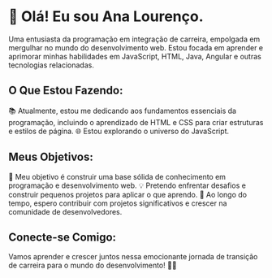 # 👋 Olá! Eu sou Ana Lourenço.

Uma entusiasta da programação em integração de carreira, empolgada em mergulhar no mundo do desenvolvimento web. Estou focada em aprender e aprimorar minhas habilidades em JavaScript, HTML, Java, Angular e outras tecnologias relacionadas.

## O Que Estou Fazendo:

📚 Atualmente, estou me dedicando aos fundamentos essenciais da programação, incluindo o aprendizado de HTML e CSS para criar estruturas e estilos de página. 🌐 Estou explorando o universo do JavaScript.

## Meus Objetivos:

🚀 Meu objetivo é construir uma base sólida de conhecimento em programação e desenvolvimento web. 💡 Pretendo enfrentar desafios e construir pequenos projetos para aplicar o que aprendo. 🌟 Ao longo do tempo, espero contribuir com projetos significativos e crescer na comunidade de desenvolvedores.

## Conecte-se Comigo:

Vamos aprender e crescer juntos nessa emocionante jornada de transição de carreira para o mundo do desenvolvimento! 🌈🚀

<!---
aaplourenco/aaplourenco é um repositório ✨ especial ✨ pois o seu `README.md` (este arquivo) aparece no seu perfil do GitHub.
Você pode clicar no link "Visualizar" para ver as suas alterações.
--->
